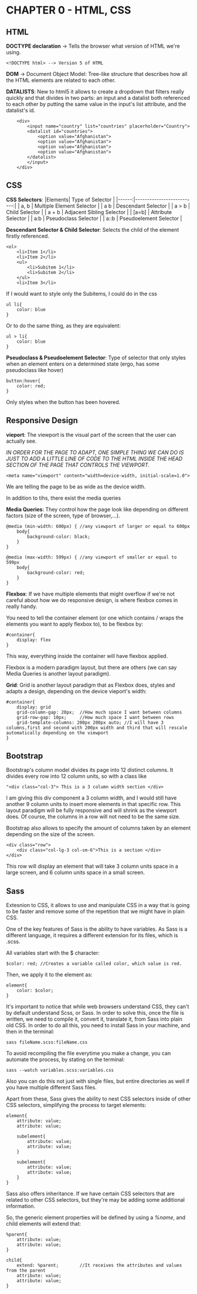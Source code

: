 <!-- HTML SECTION -->

# CHAPTER 0 - HTML, CSS

## HTML

**DOCTYPE declaration** -> Tells the browser what version of HTML we're using.

    <!DOCTYPE html> --> Version 5 of HTML

**DOM** -> Document Object Model: Tree-like structure that describes
how all the HTML elements are related to each other.

**DATALISTS**:
    New to html5 it allows to create a dropdown that filters really quickly and that divides in two parts:
    an input and a datalist both referenced to each other by putting the same value in the input's list attribute, and the datalist's id.

        <div>
            <input name="country" list="countries" placerholder="Country">
            <datalist id="countries">
                <option value="Afghanistan">
                <option value="Afghanistan">
                <option value="Afghanistan">
                <option value="Afghanistan">
            </datalist>
            </input>
        </div>

## CSS

**CSS Selectors**:
|Elements| Type of Selector         |
|------:|--------------------------:|
|  a, b | Multiple Element Selector |
|  a b  | Descendant Selector       |
| a > b | Child Selector            |
| a + b | Adjacent Sibling Selector |
| [a=b] | Attribute Selector        |
| a:b   | Pseudoclass Selector      |
| a::b  | Pseudoelement Selector    |

**Descendant Selector & Child Selector**: Selects the child of the element firstly referenced.

    <ol>
        <li>Item 1</li>
        <li>Item 2</li>
        <ul>
            <li>Subitem 1</li>
            <li>Subitem 2</li>
        </ul>
        <li>Item 3</li>

If I would want to style only the Subitems, I could do in the css

    ul li{
        color: blue
    }

Or to do the same thing, as they are equivalent:

    ul > li{ 
        color: blue
    }

**Pseudoclass & Pseudoelement Selector**: Type of selector that only styles when an element enters on a determined state (ergo, has some pseudoclass like hover)

    button:hover{
        color: red; 
    }

Only styles when the button has been hovered.

## Responsive Design

**vieport**: The viewport is the visual part of the screen that the user can actually see.

*IN ORDER FOR THE PAGE TO ADAPT, ONE SIMPLE THING WE CAN DO IS JUST TO ADD A LITTLE LINE OF CODE TO THE HTML INSIDE THE HEAD SECTION OF THE PAGE THAT CONTROLS THE VIEWPORT.*

    <meta name="viewport" content="width=device-width, initial-scale=1.0">

We are telling the page to be as wide as the device width.

In addition to tihs, there exist the media queries

**Media Queries**: They control how the page look like depending on different factors (size of the screen, type of browser,...).

    @media (min-width: 600px) { //any viewport of larger or equal to 600px
        body{
            background-color: black; 
        }
    }

    @media (max-width: 599px) { //any viewport of smaller or equal to 599px
        body{
            background-color: red; 
        }
    }

**Flexbox**: If we have multiple elements that might overflow if we're not careful about how we do responsive design, is where flexbox comes in really handy.

You need to tell the container element (or one which contains / wraps the elements you want to apply flexbox to), to be flexbox by:

    #container{
        display: flex
    }

This way, everything inside the container will have flexbox applied.

Flexbox is a modern paradigm layout, but there are others (we can say Media Queries is another layout paradigm).

**Grid**: Grid is another layout paradigm that as Flexbox does, styles and adapts a design, depending on the device vieport's width:

    #container{
        display: grid
        grid-column-gap: 20px;  //How much space I want between columns
        grid-row-gap: 10px;     //How much space I want between rows
        grid-template-columns: 200px 200px auto; //I will have 3 columns,first and second with 200px width and third that will rescale automatically depending on the viewport
    }

## Bootstrap

Bootstrap's column model divides its page into 12 distinct columns. It divides every row into 12 column units, so with a class like

    "<div class="col-3"> This is a 3 column width section </div>

I am giving this div component a 3 column width, and I would still have another 9 column units to insert more elements in that specific row. This layout paradigm will be fully responsive and will shrink as the viewport does. Of course, the columns in a row will not need to be the same size.

Bootstrap also allows to specify the amount of columns taken by an element depending on the size of the screen.

    <div class="row">
        <div class="col-lg-3 col-sm-6">This is a section </div>
    </div>

This row will display an element that will take 3 column units space in a large screen, and 6 column units space in a small screen.

## Sass

Extesnion to CSS, it allows to use and manipulate CSS in a way that is going to be faster and remove some of the repetition that we might have in plain CSS.

One of the key features of Sass is the ability to have variables. As Sass is a different language, it requires a different extension for its files, which is .scss.

All variables start with the $ character:

    $color: red; //Creates a variable called color, which value is red. 

Then, we apply it to the element as:

    element{
        color: $color; 
    }

It's important to notice that while web browsers understand CSS, they can't by default understand Scss, or Sass. In order to solve this, once the file is written, we need to compile it, convert it, translate it, from Sass into plain old CSS. In order to do all this, you need to install Sass in your machine, and then in the terminal:

    sass fileName.scss:fileName.css

To avoid recompiling the file everytime you make a change, you can automate the process, by stating on the terminal:

    sass --watch variables.scss:variables.css

Also you can do this not just with single files, but entire directories as well if you have multiple different Sass files.

Apart from these, Sass gives the ability to nest CSS selectors inside of other CSS selectors, simplifying the process to target elements:

    element{
        attribute: value;
        attribute: value;

        subelement{
            attribute: value;
            attribute: value;
        }

        subelement{
            attribute: value;
            attribute: value;
        }
    }

Sass also offers inheritance. If we have certain CSS selectors that are related to other CSS selectors, but they're may be adding some additional information.

So, the generic element properties will be defined by using a *%name*, and child elements will extend that:

    %parent{
        attribute: value;
        attribute: value;
    }

    child{
        extend: %parent;        //It receives the attributes and values from the parent
        attribute: value;
        attribute: value;
    }
